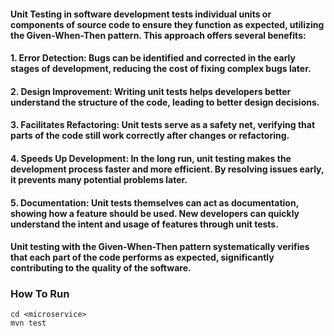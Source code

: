 #### Unit Testing in software development tests individual units or components of source code to ensure they function as expected, utilizing the Given-When-Then pattern. This approach offers several benefits:

#### 1. Error Detection: Bugs can be identified and corrected in the early stages of development, reducing the cost of fixing complex bugs later.

#### 2. Design Improvement: Writing unit tests helps developers better understand the structure of the code, leading to better design decisions.

#### 3. Facilitates Refactoring: Unit tests serve as a safety net, verifying that parts of the code still work correctly after changes or refactoring.

#### 4. Speeds Up Development: In the long run, unit testing makes the development process faster and more efficient. By resolving issues early, it prevents many potential problems later.

#### 5. Documentation: Unit tests themselves can act as documentation, showing how a feature should be used. New developers can quickly understand the intent and usage of features through unit tests.

#### Unit testing with the Given-When-Then pattern systematically verifies that each part of the code performs as expected, significantly contributing to the quality of the software.

### How To Run
```
cd <microservice>
mvn test
```
